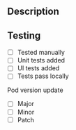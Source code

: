 ## Description
<!--- Describe your changes in detail -->


## Testing
<!--- Go over all the following points, and put an `x` in all the boxes that apply. -->

- [ ] Tested manually
- [ ] Unit tests added
- [ ] UI tests added
- [ ] Tests pass locally

Pod version update
- [ ] Major 
- [ ] Minor 
- [ ] Patch 
